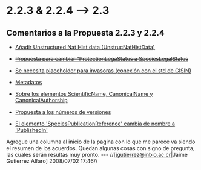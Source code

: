 # 2.2.3 & 2.2.4 --> 2.3 #

## Comentarios a la Propuesta 2.2.3 y 2.2.4 ##

  * [Añadir Unstructured Nat Hist data (UnstrucNatHistData)](tema001_unstructurednaturalhistory.md)

  * ~~[Propuesta para cambiar "ProtectionLegaStatus a SpeciesLegalStatus](tema002_threatstatus.md)~~

  * [Se necesita placeholder para invasoras (conexión con el std de GISIN)](tema003_placeholderinvasoras.md)

  * [Metadatos](tema004_metadatosdataset.md)

  * [Sobre los elementos ScientificName, CanonicalName y CanonicalAuthorship](tema005_scientificcanonical.md)

  * [Propuesta a los números de versiones](tema006_numerosdeversion.md)

  * [El elemento 'SpeciesPublicationReference' cambia de nombre a 'PublishedIn'](tema008_references.md)


Agregue una columna al inicio de la pagina con lo que me parece va siendo el resumen de los acuerdos. Quedan algunas cosas con signo de pregunta, las cuales serán resultas muy pronto.  --- //[jgutierrez@inbio.ac.cr|Jaime Gutierrez Alfaro] 2008/07/02 17:46//
